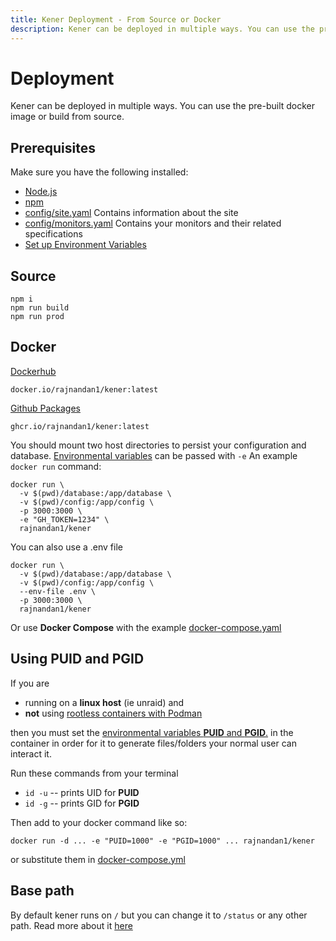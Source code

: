 ```yaml
---
title: Kener Deployment - From Source or Docker
description: Kener can be deployed in multiple ways. You can use the pre-built docker image or build from source.
---
```


# Deployment

Kener can be deployed in multiple ways. You can use the pre-built docker image or build from source.

## Prerequisites

Make sure you have the following installed:

-   [Node.js](https://nodejs.org/en/download/)
-   [npm](https://www.npmjs.com/get-npm)
-   [config/site.yaml](/docs/customize-site) Contains information about the site
-   [config/monitors.yaml](/docs/monitors) Contains your monitors and their related specifications
-   [Set up Environment Variables](/docs/environment-vars)

## Source

```shell
npm i
npm run build
npm run prod
```

## Docker

[Dockerhub](https://hub.docker.com/r/rajnandan1/kener)

```shell
docker.io/rajnandan1/kener:latest
```

[Github Packages](https://github.com/rajnandan1/kener/pkgs/container/kener)

```shell
ghcr.io/rajnandan1/kener:latest
```

You should mount two host directories to persist your configuration and database. [Environmental variables](https://rajnandan1.github.io/kener-docs/docs/environment-vars) can be passed with `-e` An example `docker run` command:

```shell
docker run \
  -v $(pwd)/database:/app/database \
  -v $(pwd)/config:/app/config \
  -p 3000:3000 \
  -e "GH_TOKEN=1234" \
  rajnandan1/kener
```

You can also use a .env file

```shell
docker run \
  -v $(pwd)/database:/app/database \
  -v $(pwd)/config:/app/config \
  --env-file .env \
  -p 3000:3000 \
  rajnandan1/kener
```

Or use **Docker Compose** with the example [docker-compose.yaml](https://raw.githubusercontent.com/rajnandan1/kener/main/docker-compose.yml)

## Using PUID and PGID

If you are

-   running on a **linux host** (ie unraid) and
-   **not** using [rootless containers with Podman](https://developers.redhat.com/blog/2020/09/25/rootless-containers-with-podman-the-basics#why_podman_)

then you must set the [environmental variables **PUID** and **PGID**.](https://docs.linuxserver.io/general/understanding-puid-and-pgid) in the container in order for it to generate files/folders your normal user can interact it.

Run these commands from your terminal

-   `id -u` -- prints UID for **PUID**
-   `id -g` -- prints GID for **PGID**

Then add to your docker command like so:

```shell
docker run -d ... -e "PUID=1000" -e "PGID=1000" ... rajnandan1/kener
```

or substitute them in [docker-compose.yml](https://raw.githubusercontent.com/rajnandan1/kener/main/docker-compose.yml)

## Base path

By default kener runs on `/` but you can change it to `/status` or any other path. Read more about it [here](/docs/environment-vars/#kener-base-path)
